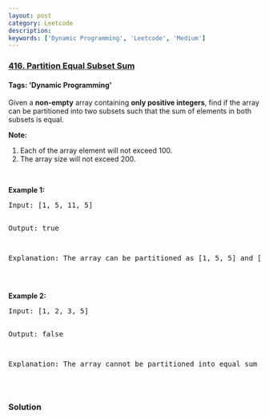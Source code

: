 ```yaml
---
layout: post
category: Leetcode
description: 
keywords: ['Dynamic Programming', 'Leetcode', 'Medium']
---
```

### [416. Partition Equal Subset Sum](https://leetcode.com/problems/partition-equal-subset-sum)

#### Tags: 'Dynamic Programming'

<div class="content__u3I1 question-content__JfgR"><div><p>Given a <b>non-empty</b> array containing <b>only positive integers</b>, find if the array can be partitioned into two subsets such that the sum of elements in both subsets is equal.</p>
<p><b>Note:</b></p>
<ol>
<li>Each of the array element will not exceed 100.</li>
<li>The array size will not exceed 200.</li>
</ol>
<p> </p>
<p><b>Example 1:</b></p>
<pre>Input: [1, 5, 11, 5]

Output: true

Explanation: The array can be partitioned as [1, 5, 5] and [11].
</pre>
<p> </p>
<p><b>Example 2:</b></p>
<pre>Input: [1, 2, 3, 5]

Output: false

Explanation: The array cannot be partitioned into equal sum subsets.
</pre>
<p> </p>
</div></div>

### Solution
